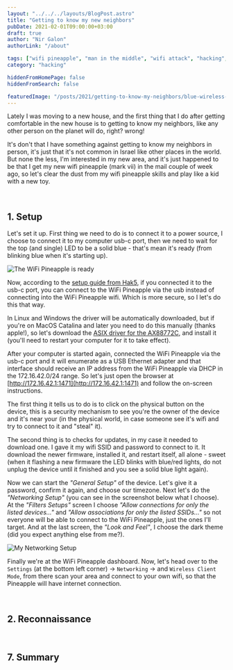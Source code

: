 ```yaml
---
layout: "../../../layouts/BlogPost.astro"
title: "Getting to know my new neighbors"
pubDate: 2021-02-01T09:00:00+03:00
draft: true
author: "Nir Galon"
authorLink: "/about"

tags: ["wifi pineapple", "man in the middle", "wifi attack", "hacking", "white hat", "hak5"]
category: "hacking"

hiddenFromHomePage: false
hiddenFromSearch: false

featuredImage: "/posts/2021/getting-to-know-my-neighbors/blue-wireless-connection.webp"
---
```


Lately I was moving to a new house, and the first thing that I do after getting comfortable in the new house is to getting to know my neighbors, like any other person on the planet will do, right? wrong!

It's don't that I have something against getting to know my neighbors in person, it's just that it's not common in Israel like other places in the world. But none the less, I'm interested in my new area, and it's just happened to be that I get my new wifi pineapple (mark vii) in the mail couple of week ago, so let's clear the dust from my wifi pineapple skills and play like a kid with a new toy.

&nbsp;

## 1. Setup

Let's set it up. First thing we need to do is to connect it to a power source, I choose to connect it to my computer usb-c port, then we need to wait for the top (and single) LED to be a solid blue - that's mean it's ready (from blinking blue when it's starting up).

![The WiFi Pineapple is ready](/posts/2021/getting-to-know-my-neighbors/wifi-pineapple-ready-to-go.webp "The WiFi Pineapple is ready")

Now, according to the [setup guide from Hak5](https://docs.hak5.org/hc/en-us/articles/360053346334-Setup-Basics), if you connected it to the usb-c port, you can connect to the WiFi Pineapple via the usb instead of connecting into the WiFi Pineapple wifi. Which is more secure, so I let's do this that way.

In Linux and Windows the driver will be automatically downloaded, but if you're on MacOS Catalina and later you need to do this manually (thanks apple!), so let's download the [ASIX driver for the AX88772C](https://www.asix.com.tw/download.php?sub=driverdetail&PItemID=136), and install it (you'll need to restart your computer for it to take effect).

After your computer is started again, connected the WiFi Pineapple via the usb-c port and it will enumerate as a USB Ethernet adapter and that interface should receive an IP address from the WiFi Pineapple via DHCP in the 172.16.42.0/24 range. So let's just open the browser at [http://172.16.42.1:1471](http://172.16.42.1:1471) and follow the on-screen instructions.

The first thing it tells us to do is to click on the physical button on the device, this is a security mechanism to see you're the owner of the device and it's near your (in the physical world, in case someone see it's wifi and try to connect to it and "steal" it).

The second thing is to checks for updates, in my case it needed to download one. I gave it my wifi SSID and password to connect to it. It download the newer firmware, installed it, and restart itself, all alone - sweet (when it flashing a new firmware the LED blinks with blue/red lights, do not unplug the device until it finished and you see a solid blue light again).

Now we can start the _"General Setup"_ of the device. Let's give it a password, confirm it again, and choose our timezone. Next let's do the _"Networking Setup"_ (you can see in the screenshot below what I choose). At the _"Filters Setups"_ screen I choose _"Allow connections for only the listed devices..."_ and _"Allow associations for only the listed SSIDs..."_ so not everyone will be able to connect to the WiFi Pineapple, just the ones I'll target. And at the last screen, the _"Look and Feel"_, I choose the dark theme (did you expect anything else from me?).

![My Networking Setup](/posts/2021/getting-to-know-my-neighbors/wifi-pineapple-networking-setup.webp "My Networking Setup")

Finally we're at the WiFi Pineapple dashboard. Now, let's head over to the `Settings` (at the bottom left corner) -> `Networking` -> and `Wireless Client Mode`, from there scan your area and connect to your own wifi, so that the Pineapple will have internet connection.

&nbsp;

## 2. Reconnaissance

&nbsp;

## 7. Summary
